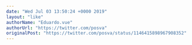 ```yaml
---
date: "Wed Jul 03 13:50:24 +0000 2019"
layout: "like"
authorName: "Eduardo.𝚟𝚞𝚎"
authorUrl: "https://twitter.com/posva"
originalPost: "https://twitter.com/posva/status/1146415898967908352"
---
```


